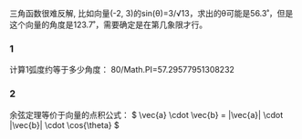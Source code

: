 三角函数很难反解, 比如向量(-2, 3)的sin(θ)=3/√13，求出的θ可能是56.3˚，但是这个向量的角度是123.7˚，需要确定是在第几象限才行。


### 1
计算1弧度约等于多少角度：
80/Math.PI=57.29577951308232


### 2
余弦定理等价于向量的点积公式：
$ \vec{a} \cdot \vec{b} = |\vec{a}| \cdot |\vec{b}| \cdot \cos{\theta} $